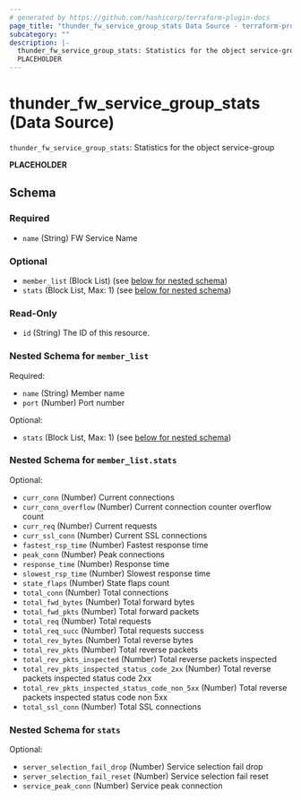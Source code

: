 ```yaml
---
# generated by https://github.com/hashicorp/terraform-plugin-docs
page_title: "thunder_fw_service_group_stats Data Source - terraform-provider-thunder"
subcategory: ""
description: |-
  thunder_fw_service_group_stats: Statistics for the object service-group
  PLACEHOLDER
---
```


# thunder_fw_service_group_stats (Data Source)

`thunder_fw_service_group_stats`: Statistics for the object service-group

__PLACEHOLDER__



<!-- schema generated by tfplugindocs -->
## Schema

### Required

- `name` (String) FW Service Name

### Optional

- `member_list` (Block List) (see [below for nested schema](#nestedblock--member_list))
- `stats` (Block List, Max: 1) (see [below for nested schema](#nestedblock--stats))

### Read-Only

- `id` (String) The ID of this resource.

<a id="nestedblock--member_list"></a>
### Nested Schema for `member_list`

Required:

- `name` (String) Member name
- `port` (Number) Port number

Optional:

- `stats` (Block List, Max: 1) (see [below for nested schema](#nestedblock--member_list--stats))

<a id="nestedblock--member_list--stats"></a>
### Nested Schema for `member_list.stats`

Optional:

- `curr_conn` (Number) Current connections
- `curr_conn_overflow` (Number) Current connection counter overflow count
- `curr_req` (Number) Current requests
- `curr_ssl_conn` (Number) Current SSL connections
- `fastest_rsp_time` (Number) Fastest response time
- `peak_conn` (Number) Peak connections
- `response_time` (Number) Response time
- `slowest_rsp_time` (Number) Slowest response time
- `state_flaps` (Number) State flaps count
- `total_conn` (Number) Total connections
- `total_fwd_bytes` (Number) Total forward bytes
- `total_fwd_pkts` (Number) Total forward packets
- `total_req` (Number) Total requests
- `total_req_succ` (Number) Total requests success
- `total_rev_bytes` (Number) Total reverse bytes
- `total_rev_pkts` (Number) Total reverse packets
- `total_rev_pkts_inspected` (Number) Total reverse packets inspected
- `total_rev_pkts_inspected_status_code_2xx` (Number) Total reverse packets inspected status code 2xx
- `total_rev_pkts_inspected_status_code_non_5xx` (Number) Total reverse packets inspected status code non 5xx
- `total_ssl_conn` (Number) Total SSL connections



<a id="nestedblock--stats"></a>
### Nested Schema for `stats`

Optional:

- `server_selection_fail_drop` (Number) Service selection fail drop
- `server_selection_fail_reset` (Number) Service selection fail reset
- `service_peak_conn` (Number) Service peak connection


